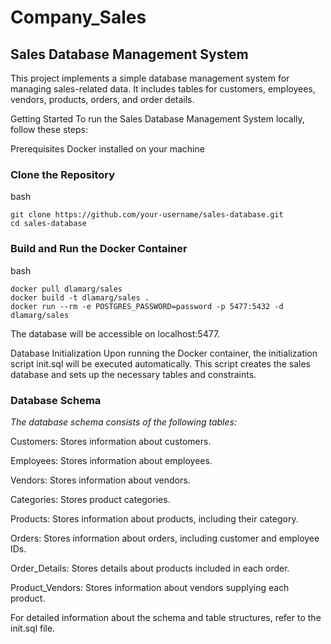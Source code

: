 # Company_Sales



## Sales Database Management System
This project implements a simple database management system for managing sales-related data. It includes tables for customers, employees, vendors, products, orders, and order details.

Getting Started
To run the Sales Database Management System locally, follow these steps:

Prerequisites
Docker installed on your machine

### Clone the Repository
bash
```
git clone https://github.com/your-username/sales-database.git
cd sales-database
```

### Build and Run the Docker Container
bash
```
docker pull dlamarg/sales
docker build -t dlamarg/sales .
docker run --rm -e POSTGRES_PASSWORD=password -p 5477:5432 -d dlamarg/sales
```
The database will be accessible on localhost:5477.

Database Initialization
Upon running the Docker container, the initialization script init.sql will be executed automatically. This script creates the sales database and sets up the necessary tables and constraints.

### Database Schema

_The database schema consists of the following tables:_

Customers: Stores information about customers.

Employees: Stores information about employees.

Vendors: Stores information about vendors.

Categories: Stores product categories.

Products: Stores information about products, including their category.

Orders: Stores information about orders, including customer and employee IDs.

Order_Details: Stores details about products included in each order.

Product_Vendors: Stores information about vendors supplying each product.

For detailed information about the schema and table structures, refer to the init.sql file.

